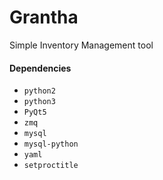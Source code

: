 # Grantha
Simple Inventory Management tool
​
#### Dependencies

* `python2`
* `python3`
* `PyQt5`
* `zmq`
* `mysql`
* `mysql-python`
* `yaml`
* `setproctitle`
